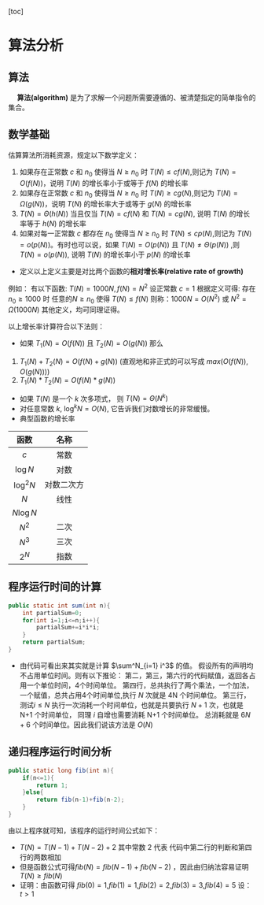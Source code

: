 [toc]
# 算法分析
## 算法
&emsp; **算法(algorithm)** 是为了求解一个问题所需要遵循的、被清楚指定的简单指令的集合。

## 数学基础
估算算法所消耗资源，规定以下数学定义：
1. 如果存在正常数 $c$ 和 $n_0$ 使得当 $N\geq n_0$ 时 $T(N)\leq cf(N)$,则记为 $T(N)=O(f(N))$，说明 $T(N)$ 的增长率小于或等于 $f(N)$ 的增长率
&nbsp;
2. 如果存在正常数 $c$ 和 $n_0$ 使得当 $N\geq n_0$ 时 $T(N)\geq cg(N)$,则记为 $T(N)=\Omega(g(N))$，说明 $T(N)$ 的增长率大于或等于 $g(N)$ 的增长率
&nbsp;
3. $T(N)=\Theta(h(N))$ 当且仅当 $T(N)=cf(N)$ 和 $T(N)=cg(N)$, 说明 $T(N)$ 的增长率等于 $h(N)$ 的增长率
&nbsp;
4. 如果对每一正常数 $c$ 都存在 $n_0$ 使得当 $N\geq n_0$ 时 $T(N)\leq cp(N)$,则记为 $T(N)=o(p(N))$。有时也可以说，如果 $T(N)=O(p(N))$ 且 $T(N)\neq \Theta(p(N))$ ,则 $T(N)=o(p(N))$, 说明 $T(N)$ 的增长率小于 $p(N)$ 的增长率
* 定义以上定义主要是对比两个函数的**相对增长率(relative rate of growth)**

例如： 
有以下函数:
$T(N)=1000N,f(N)=N^2$
设正常数 $c=1$
根据定义可得: 存在$n_0\geq 1000$ 时
任意的$N\geq n_0$ 使得 $T(N)\leq f(N)$
则称：$1000N=O(N^2)$ 或 $N^2=\Omega (1000N)$
其他定义，均可同理证得。

以上增长率计算符合以下法则：
* 如果 $T_1(N)=O(f(N))$ 且 $T_2(N)=O(g(N))$ 那么
1. $T_1(N)+T_2(N)=O(f(N)+g(N))$ (直观地和非正式的可以写成 $max(O(f(N)),O(g(N)))$)
2. $T_1(N)*T_2(N)=O(f(N)*g(N))$
&nbsp;

* 如果 $T(N)$ 是一个 $k$ 次多项式， 则 $T(N)=\Theta(N^k)$
&nbsp;
* 对任意常数 $k$, $\log^kN=O(N)$, 它告诉我们对数增长的非常缓慢。
&nbsp;
* 典型函数的增长率

函数|名称
:-:|:-:
$c$|常数
$\log N$|对数
$\log^2 N$|对数二次方
$N$|线性
$N\log N$|
$N^2$|二次
$N^3$|三次
$2^N$|指数

## 程序运行时间的计算
```java
public static int sum(int n){
    int partialSum=0;
    for(int i=1;i<=n;i++){
        partialSum+=i*i*i;
    }
    return partialSum;
}
```
* 由代码可看出来其实就是计算 $\sum^N_{i=1} i^3$ 的值。
假设所有的声明均不占用单位时间。则有以下推论：
第二，第三，第六行的代码赋值，返回各占用一个单位时间，4个时间单位。
第四行，总共执行了两个乘法，一个加法，一个赋值，总共占用4个时间单位,执行 $N$ 次就是 4N 个时间单位。
第三行，测试$i\leq N$ 执行一次消耗一个时间单位，也就是共要执行 $N+1$ 次，也就是 N+1 个时间单位， 同理 $i$ 自增也需要消耗 N+1 个时间单位。
总消耗就是 $6N+6$ 个时间单位。因此我们说该方法是 $O(N)$

## 递归程序运行时间分析
```java
public static long fib(int n){
    if(n<=1){
        return 1;
    }else{
        return fib(n-1)+fib(n-2);
    }
}
```
由以上程序就可知，该程序的运行时间公式如下：
* $T(N)=T(N-1)+T(N-2)+2$ 其中常数 2 代表 代码中第二行的判断和第四行的两数相加
* 但是函数公式可得$fib(N)=fib(N-1)+fib(N-2)$ ，因此由归纳法容易证明 $T(N)\geq fib(N)$
* 证明：由函数可得
$fib(0) = 1$,$fib(1) = 1$,$fib(2) = 2$,$fib(3) = 3$,$fib(4) = 5$ 
设：$t>1$ 